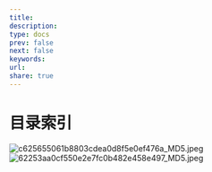 ```yaml
---
title: 
description: 
type: docs
prev: false
next: false
keywords: 
url: 
share: true
---
```

# 目录索引


![c625655061b8803cdea0d8f5e0ef476a_MD5.jpeg](_attachments/c625655061b8803cdea0d8f5e0ef476a_MD5.jpeg)
![62253aa0cf550e2e7fc0b482e458e497_MD5.jpeg](_attachments/62253aa0cf550e2e7fc0b482e458e497_MD5.jpeg)